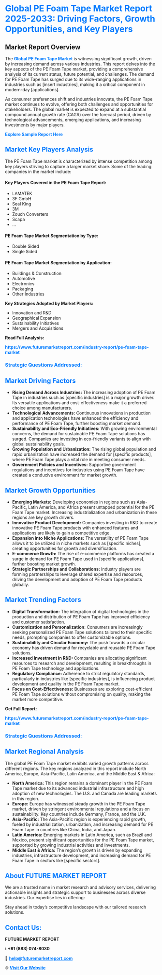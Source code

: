 <h1 style="color: #007BFF;">Global PE Foam Tape Market Report 2025-2033: Driving Factors, Growth Opportunities, and Key Players</h1>

<section id="overview">
<h2>Market Report Overview</h2>
<p>The <a href="https://www.futuremarketreport.com/industry-report/pe-foam-tape-market" style="color: #007BFF; text-decoration: none;"><strong>Global PE Foam Tape Market</strong></a> is witnessing significant growth, driven by increasing demand across various industries. This report delves into the key aspects of the PE Foam Tape market, providing a comprehensive analysis of its current status, future potential, and challenges. The demand for PE Foam Tape has surged due to its wide-ranging applications in industries such as [insert industries], making it a critical component in modern-day [applications].</p>
<p>As consumer preferences shift and industries innovate, the PE Foam Tape market continues to evolve, offering both challenges and opportunities for stakeholders. The global market is expected to expand at a substantial compound annual growth rate (CAGR) over the forecast period, driven by technological advancements, emerging applications, and increasing investments by major players.</p>
</section>

<section id="overview">
<p><a href="https://www.futuremarketreport.com/request-sample/reportId=89197" style="color: #007BFF; text-decoration: none;"><strong>Explore Sample Report Here</strong></a></p>
</section>

<section id="key-players">
<h2 style="color: #007BFF;">Market Key Players Analysis</h2>
<p>The PE Foam Tape market is characterized by intense competition among key players striving to capture a larger market share. Some of the leading companies in the market include:</p>
<h4>Key Players Covered in the PE Foam Tape Report:</h4>
<ul><li>LAMATEK</li><li>3F GmbH</li><li>Seal King</li><li>3M</li><li>Zouch Converters</li><li>Scapa</li><li>...</li></ul>
<h4>PE Foam Tape Market Segmentation by Type:</h4>
<ul><li>Double Sided</li><li>Single Sided</li></ul>

<h4>PE Foam Tape Market Segmentation by Application:</h4>
<ul><li>Buildings &amp; Construction</li><li>Automotive</li><li>Electronics</li><li>Packaging</li><li>Other Industries</li></ul>
<p><strong>Key Strategies Adopted by Market Players:</strong></p>
<ul>
<li>Innovation and R&D</li>
<li>Geographical Expansion</li>
<li>Sustainability Initiatives</li>
<li>Mergers and Acquisitions</li>
</ul>
</section>

<section>
<p><strong>Read Full Analysis: </strong></p><a href="https://www.futuremarketreport.com/industry-report/pe-foam-tape-market" style="color: #007BFF; text-decoration: none;"><strong>https://www.futuremarketreport.com/industry-report/pe-foam-tape-market</strong></a>
<h3 style="color: #007BFF;">Strategic Questions Addressed:</h3>
</section>

<section id="driving-factors">
<h2 style="color: #007BFF;">Market Driving Factors</h2>
<ul>
<li><strong>Rising Demand Across Industries:</strong> The increasing adoption of PE Foam Tape in industries such as [specific industries] is a major growth driver. Its versatile applications and cost-effectiveness make it a preferred choice among manufacturers.</li>
<li><strong>Technological Advancements:</strong> Continuous innovations in production and application technologies have enhanced the efficiency and performance of PE Foam Tape, further boosting market demand.</li>
<li><strong>Sustainability and Eco-Friendly Initiatives:</strong> With growing environmental concerns, the demand for sustainable PE Foam Tape solutions has surged. Companies are investing in eco-friendly variants to align with global sustainability goals.</li>
<li><strong>Growing Population and Urbanization:</strong> The rising global population and rapid urbanization have increased the demand for [specific products], where PE Foam Tape plays a vital role in meeting consumer needs.</li>
<li><strong>Government Policies and Incentives:</strong> Supportive government regulations and incentives for industries using PE Foam Tape have created a conducive environment for market growth.</li>
</ul>
</section>

<section id="growth-opportunities">
<h2 style="color: #007BFF;">Market Growth Opportunities</h2>
<ul>
<li><strong>Emerging Markets:</strong> Developing economies in regions such as Asia-Pacific, Latin America, and Africa present untapped potential for the PE Foam Tape market. Increasing industrialization and urbanization in these regions are key growth drivers.</li>
<li><strong>Innovative Product Development:</strong> Companies investing in R&D to create innovative PE Foam Tape products with enhanced features and applications are likely to gain a competitive edge.</li>
<li><strong>Expansion into Niche Applications:</strong> The versatility of PE Foam Tape allows it to be utilized in niche markets such as [specific niches], creating opportunities for growth and diversification.</li>
<li><strong>E-commerce Growth:</strong> The rise of e-commerce platforms has created a surge in demand for PE Foam Tape used in [specific applications], further boosting market growth.</li>
<li><strong>Strategic Partnerships and Collaborations:</strong> Industry players are forming partnerships to leverage shared expertise and resources, driving the development and adoption of PE Foam Tape products globally.</li>
</ul>
</section>

<section id="trending-factors">
<h2 style="color: #007BFF;">Market Trending Factors</h2>
<ul>
<li><strong>Digital Transformation:</strong> The integration of digital technologies in the production and distribution of PE Foam Tape has improved efficiency and customer satisfaction.</li>
<li><strong>Customization and Personalization:</strong> Consumers are increasingly seeking personalized PE Foam Tape solutions tailored to their specific needs, prompting companies to offer customizable options.</li>
<li><strong>Sustainability and Circular Economy:</strong> The push towards a circular economy has driven demand for recyclable and reusable PE Foam Tape solutions.</li>
<li><strong>Increased Investment in R&D:</strong> Companies are allocating significant resources to research and development, resulting in breakthroughs in PE Foam Tape technology and applications.</li>
<li><strong>Regulatory Compliance:</strong> Adherence to strict regulatory standards, particularly in industries like [specific industries], is influencing product development and quality in the PE Foam Tape market.</li>
<li><strong>Focus on Cost-Effectiveness:</strong> Businesses are exploring cost-efficient PE Foam Tape solutions without compromising on quality, making the market more competitive.</li>
</ul>
</section>

<section>
<p><strong>Get Full Report: </strong></p><a href="https://www.futuremarketreport.com/industry-report/pe-foam-tape-market" style="color: #007BFF; text-decoration: none;"><strong>https://www.futuremarketreport.com/industry-report/pe-foam-tape-market</strong></a>
<h3 style="color: #007BFF;">Strategic Questions Addressed:</h3>
</section>


<section id="regional-analysis">
<h2 style="color: #007BFF;">Market Regional Analysis</h2>
<p>The global PE Foam Tape market exhibits varied growth patterns across different regions. The key regions analyzed in this report include North America, Europe, Asia-Pacific, Latin America, and the Middle East & Africa:</p>
<ul>
<li><strong>North America:</strong> This region remains a dominant player in the PE Foam Tape market due to its advanced industrial infrastructure and high adoption of new technologies. The U.S. and Canada are leading markets in this region.</li>
<li><strong>Europe:</strong> Europe has witnessed steady growth in the PE Foam Tape market, driven by stringent environmental regulations and a focus on sustainability. Key countries include Germany, France, and the U.K.</li>
<li><strong>Asia-Pacific:</strong> The Asia-Pacific region is experiencing rapid growth, fueled by industrialization, urbanization, and increasing demand for PE Foam Tape in countries like China, India, and Japan.</li>
<li><strong>Latin America:</strong> Emerging markets in Latin America, such as Brazil and Mexico, present significant opportunities for the PE Foam Tape market, supported by growing industrial activities and investments.</li>
<li><strong>Middle East & Africa:</strong> The region’s growth is driven by expanding industries, infrastructure development, and increasing demand for PE Foam Tape in sectors like [specific sectors].</li>
</ul>
</section>

<footer>
<h2 style="color: #007BFF;">About FUTURE MARKET REPORT</h2>
<p>We are a trusted name in market research and advisory services, delivering actionable insights and strategic support to businesses across diverse industries. Our expertise lies in offering:</p>

<p>Stay ahead in today’s competitive landscape with our tailored research solutions.</p>

<h2 style="color: #007BFF;">Contact Us:</h2>
<p><strong>FUTURE MARKET REPORT</strong></p>
<p>📞 <strong>+91 (883) 074-8030</strong></p>
<p>📧 <strong><a href="mailto:help@futuremarketreport.com" style="color: #007BFF;">help@futuremarketreport.com</a></strong></p>
<p>🌐 <strong><a href="https://www.futuremarketreport.com/" style="color: #007BFF;">Visit Our Website</a></strong></p>
</footer>